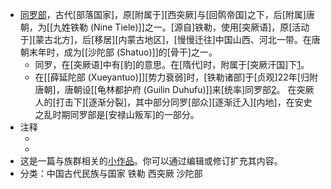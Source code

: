 - [同罗部](https://zh.wikipedia.org/wiki/%E5%90%8C%E7%BE%85%E9%83%A8)，古代[部落国家]，原[附属于][西突厥]与[回鹘帝国]之下，后[附属]唐朝，为[[九姓铁勒 (Nine Tiele)]]之一。[源自]铁勒，使用[突厥语]，原[活动于][蒙古北方]，后[移居][内蒙古地区]，[慢慢迁往]中国山西、河北一带。在唐朝末年时，成为[[沙陀部 (Shatuo)]]的[骨干]之一。
    - 同罗，在[突厥语]中有[豹]的意思。在[隋代]时，附属于[突厥汗国]下[1](((uSkxVSKGz)))。
    - 在[[薛延陀部 (Xueyantuo)]][势力衰弱]时，[铁勒诸部]于[贞观]22年[归附唐朝]，唐朝设[[龟林都护府 (Guilin Duhufu)]]来[统率]同罗部[2]。 在突厥人的[打击下][逐渐分裂]，其中部分同罗[部众][逐渐迁入][内地]，在安史之乱时期同罗部是[安禄山叛军]的一部分。
- 注释
    - [1]: 《旧唐书》卷212：“铁勒，本[匈奴][别种]。自突厥强盛，铁勒诸郡分散，[众渐寡弱]。至武德初，有薛延陀、契苾、回纥、都播、骨利干、多览葛、仆骨、拔野古、同罗、浑部、思结、斛薛、奚结、阿跌、白霫等，[散在][碛北]。初，大业中，[西突厥][处罗可汗]始强大，[铁勒诸部][皆臣之]。”
    - [2]: 《旧唐书》卷212：“二十二年，契苾、回纥等十余[部落]以[薛延陀][亡散殆尽]，乃[相继归国]。太宗[各因其地土]，择其部落，[置为州府]：以回纥部为[瀚海都督府]，仆骨为[金徽都督府]，多览葛为[燕然都督府]，[拔野古部]为[幽陵都督府]，同罗部为龟林都督府，思结部为卢山都督府，[浑部]为[皋兰州]，[斛薛部]为[高阙州]，[奚结部]为[鸡鹿州]，阿跌部为鸡田州，契苾部为榆溪州，思结别部为蹛林州，白霫部为寘颜州，凡一十三州。拜其[酋长]为都督、刺史，给[玄金鱼]以为[符信]，又置[燕然都护][以统之]。[是岁]，[太宗]以铁勒诸部[并皆内属]，[诏赐][京城百姓][大酺三日]。”
- 这是一篇与族群相关的[小作品](https://zh.wikipedia.org/wiki/Wikipedia:%E5%B0%8F%E4%BD%9C%E5%93%81)。你可以通过编辑或修订扩充其内容。
- 分类：中国古代民族与国家 铁勒 西突厥 沙陀部
